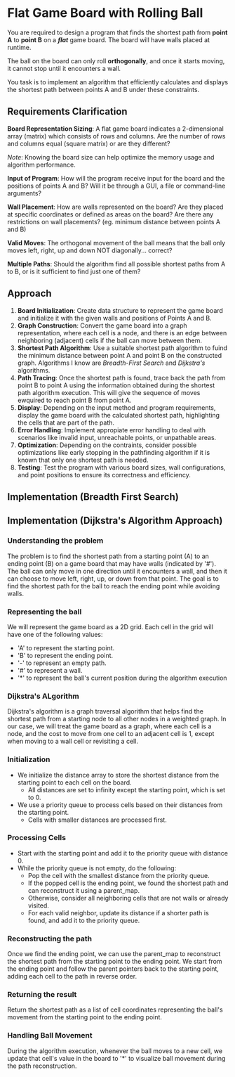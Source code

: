 # Flat Game Board with Rolling Ball

You are required to design a program that finds the shortest path from **point A** to **point B** on a _**flat**_ game board.
The board will have walls placed at runtime.

The ball on the board can only roll **orthogonally**, and once it starts moving, it cannot stop until it encounters a wall.

You task is to implement an algorithm that efficiently calculates and displays the shortest path between points A and B under these constraints.

## Requirements Clarification

**Board Representation Sizing**: A flat game board indicates a 2-dimensional array (matrix) which consists of rows and columns. Are the number of rows and columns equal (square matrix) or are they different?

_Note_: Knowing the board size can help optimize the memory usage and algorithm performance. 

**Input of Program**: How will the program receive input for the board and the positions of points A and B? Will it be through a GUI, a file or command-line arguments?

**Wall Placement**: How are walls represented on the board? Are they placed at specific coordinates or defined as areas on the board? Are there any restrictions on wall placements? (eg. minimum distance between points A and B)

**Valid Moves**: The orthogonal movement of the ball means that the ball only moves left, right, up and down NOT diagonally... correct?

**Multiple Paths**: Should the algorithm find all possible shortest paths from A to B, or is it sufficient to find just one of them?

## Approach

1. **Board Initialization**: Create data structure to represent the game board and initialize it with the given walls and positions of Points A and B.
2. **Graph Construction**: Convert the game board into a graph representation, where each cell is a node, and there is an edge between neighboring (adjacent) cells if the ball can move between them. 
3. **Shortest Path Algorithm**: Use a suitable shortest path algorithm to fuind the minimum distance between point A and point B on the constructed graph. Algorithms I know are _Breadth-First Search_ and *Dijkstra's* algorithms.
4. **Path Tracing**: Once the shortest path is found, trace back the path from point B to point A using the information obtained during the shortest path algorithm execution. This will give the sequence of moves ewquired to reach point B from point A.
5. **Display**: Depending on the input method and program requirements, display the game board with the calculated shortest path, highlighting the cells that are part of the path. 
6. **Error Handling**: Implement appropiate error handling to deal with scenarios like invalid input, unreachable points, or unpathable areas.
7. **Optimization**: Depending on the contraints, consider possible optimizations like early stopping in the pathfinding algorithm if it is known that only one shortest path is needed.
8. **Testing**: Test the program with various board sizes, wall configurations, and point positions to ensure its correctness and efficiency. 


## Implementation (Breadth First Search)



## Implementation (Dijkstra's Algorithm Approach)

### Understanding the problem

The problem is to find the shortest path from a starting point (A) to an ending point (B) on a game board that may have walls (indicated by '#'). 
The ball can only move in one direction until it encounters a wall, and then it can choose to move left, right, up, or down from that point. 
The goal is to find the shortest path for the ball to reach the ending point while avoiding walls.

### Representing the ball
We will represent the game board as a 2D grid. Each cell in the grid will have one of the following values:

- 'A' to represent the starting point.
- 'B' to represent the ending point.
- '-' to represent an empty path.
- '#' to represent a wall.
- '*' to represent the ball's current position during the algorithm execution

### Dijkstra's ALgorithm
Dijkstra's algorithm is a graph traversal algorithm that helps find the shortest path from a starting node to all other nodes in a weighted graph. 
In our case, we will treat the game board as a graph, where each cell is a node, and the cost to move from one cell to an adjacent cell is 1, except when moving to a wall cell or revisiting a cell.

### Initialization
- We initialize the distance array to store the shortest distance from the starting point to each cell on the board. 
  - All distances are set to infinity except the starting point, which is set to 0.
- We use a priority queue to process cells based on their distances from the starting point. 
  - Cells with smaller distances are processed first.


### Processing Cells
- Start with the starting point and add it to the priority queue with distance 0. 
- While the priority queue is not empty, do the following:
    - Pop the cell with the smallest distance from the priority queue.
    - If the popped cell is the ending point, we found the shortest path and can reconstruct it using a parent_map.
    - Otherwise, consider all neighboring cells that are not walls or already visited.
    - For each valid neighbor, update its distance if a shorter path is found, and add it to the priority queue.

### Reconstructing the path
Once we find the ending point, we can use the parent_map to reconstruct the shortest path from the starting point to the ending point. We start from the ending point and follow the parent pointers back to the starting point, adding each cell to the path in reverse order.

### Returning the result
Return the shortest path as a list of cell coordinates representing the ball's movement from the starting point to the ending point.


### Handling Ball Movement
During the algorithm execution, whenever the ball moves to a new cell, we update that cell's value in the board to '*' to visualize ball movement during the path reconstruction.
